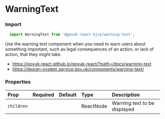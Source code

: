 WarningText
===========

### Import
```js
  import WarningText from '@govuk-react-bjss/warning-text';
```
<!-- STORY -->

Use the warning text component when you need to warn users about something important, such as legal consequences of an action, or lack of action, that they might take.

- https://govuk-react.github.io/govuk-react/?path=/docs/warning-text
- https://design-system.service.gov.uk/components/warning-text/

### Properties
Prop | Required | Default | Type | Description
:--- | :------- | :------ | :--- | :----------
 `children` |  |  | ReactNode | Warning text to be displayed


